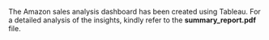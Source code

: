 The Amazon sales analysis dashboard has been created using Tableau.
For a detailed analysis of the insights, kindly refer to the **summary_report.pdf** file.
